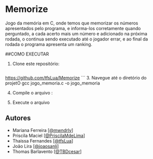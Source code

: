 # Memorize
Jogo da memória em C, onde temos que memorizar os números apresentados pelo programa, e informa-los corretamente quando perguntado, a cada acerto mais um número e adicionado na próxima rodada, o continua sendo executado até o jogador errar, e ao final da rodada o programa apresenta um ranking.

##COMO EXECUTAR
1. Clone este repositório:
   ```sh
https://github.com/tfsLua/Memorize
      ```
3. Navegue até o diretório do projetO
gcc jogo_memoria.c -o jogo_memoria

4. Compile o arquivo :

5. Execute o arquivo


## Autores
- Mariana Ferreira [[@mwndrly](https://github.com/mwndrly)]
- Priscila Maciel [[@PriscilaMdeLima](https://github.com/PriscilaMdeLima)]
- Thaissa Fernandes [[@tfsLua](https://github.com/tfsLua)]
- João Lira [[@joaosanli](https://github.com/joaosanli)]
- Thomas Barlavento [[@TBDcesar](https://github.com/TBDcesar)]
